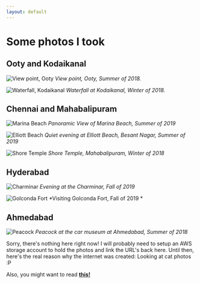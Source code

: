 ```yaml
---
layout: default
---
```

# Some photos I took
## Ooty and Kodaikanal

![View point, Ooty](/images/IMG_1376.JPG)
*View point, Ooty, Summer of 2018.*


![Waterfall, Kodaikanal](/images/IMG_2453.JPG)
*Waterfall at Kodaikanal, Winter of 2018.*


## Chennai and Mahabalipuram

![Marina Beach](/images/IMG_1441.JPG)
*Panoramic View of Marina Beach, Summer of 2019*


![Elliott Beach](/images/IMG_2029.JPG)
*Quiet evening at Elliott Beach, Besant Nagar, Summer of 2019*


![Shore Temple](/images/IMG_0386.JPG)
*Shore Temple, Mahabalipuram, Winter of 2018*

## Hyderabad

![Charminar](/images/IMG_1766.JPG)
*Evening at the Charminar, Fall of 2019*


![Golconda Fort](/images/IMG_2238.JPG)
*Visiting Golconda Fort, Fall of 2019 *

## Ahmedabad
 
![Peacock](/images/IMG_20180707_181922.jpg)
*Peacock at the car museum at Ahmedabad, Summer of 2018*

Sorry, there's nothing here right now!
I will probably need to setup an AWS storage account to hold the photos and link the URL's back here. 
Until then, here's the real reason why the internet was created: Looking at cat photos :P

Also, you might want to read **[this!](https://www.nytimes.com/2016/10/16/opinion/sunday/how-cats-evolved-to-win-the-internet.html)**

